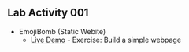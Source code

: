 ## Lab Activity 001
*  EmojiBomb (Static Webite)
    - [Live Demo](https://emojibombstories.netlify.com/) -  Exercise: Build a simple webpage

